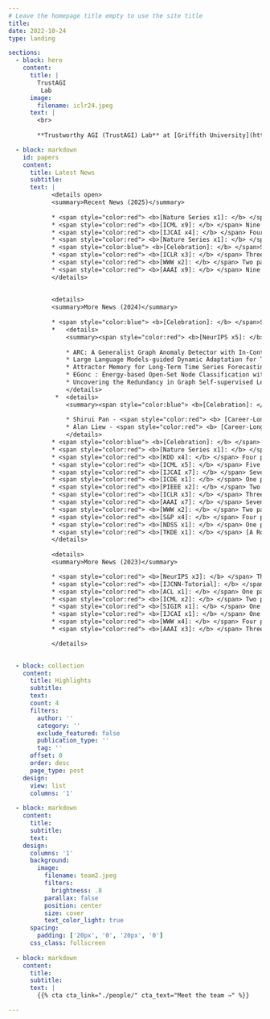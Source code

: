 ```yaml
---
# Leave the homepage title empty to use the site title
title:
date: 2022-10-24
type: landing

sections:
  - block: hero
    content:
      title: |
        TrustAGI
         Lab
      image:
        filename: iclr24.jpeg
      text: |
        <br>
        
        **Trustworthy AGI (TrustAGI) Lab** at [Griffith University](https://www.griffith.edu.au/) is at the forefront of pioneering research in _Artificial General Intelligence (AGI)_, focusing on developing ethical, reliable, and safe AI technologies. This leading lab is dedicated to advancing the understanding and application of AGI through innovative projects, publications, and collaborations. 

  - block: markdown
    id: papers
    content:
      title: Latest News
      subtitle: 
      text: |
            <details open>
            <summary>Recent News (2025)</summary>  
    
            * <span style="color:red"> <b>[Nature Series x1]: </b> </span> Paper on _AI4Science_ (AI for Protein Design) was accepted to <span style="color:red"> <b>Nature Reviews Bioengineering (IF: 37.75)</b> </span>. Stay tuned for more information. (07/2025). 
            * <span style="color:red"> <b>[ICML x9]: </b> </span> Nine papers were accepted at <span style="color:red"> <b>ICML-25(CORE A*/CCF A) </b> </span> (05/2025).                                        
            * <span style="color:red"> <b>[IJCAI x4]: </b> </span> Four papers were accepted at <span style="color:red"> <b>IJCAI-25(CORE A*/CCF A) </b> </span> (04/2025).                                            
            * <span style="color:red"> <b>[Nature Series x1]: </b> </span> Paper on _AI4Science_ was accepted to <span style="color:red"> <b>[Nature Machine Intelligence (NMI)](https://rdcu.be/ebbY3) </b> </span>, the second NMI paper in 8 months (02/2025). 
            * <span style="color:blue"> <b>[Celebration]: </b> </span>Shirui Pan Honored with the 2024 [AI's 10 to Watch Award](https://www.computer.org/publications/tech-news/insider-membership-news/2024-top-10-to-watch-announced?source=socialmedia) by IEEE Computer Society (02/2025).    
            * <span style="color:red"> <b>[ICLR x3]: </b> </span> Three papers were accepted at <span style="color:red"> <b>ICLR-25(CORE A*/CCF A) </b> </span> (01/2025).                                        
            * <span style="color:red"> <b>[WWW x2]: </b> </span> Two papers were accepted at <span style="color:red"> <b>TheWebConf(WWW)-25(CORE A*/CCF A) </b> </span> (01/2025).                            
            * <span style="color:red"> <b>[AAAI x9]: </b> </span> Nine papers were accepted at <span style="color:red"> <b>AAAI-25(CORE A*/CCF A) </b> </span> (Shirui Pan x6, Leo Zhang x3) (12/2024).                
            </details>       
      
      
            <details>
            <summary>More News (2024)</summary>
    
            * <span style="color:blue"> <b>[Celebration]: </b> </span>Shirui Pan Received the [2024 IEEE ICDM Tao Li Award](https://www.cse.fau.edu/~xqzhu/taoliaward/icdm-tao-li-award.html) (12/2024). 
            *   <details>
                <summary><span style="color:red"> <b>[NeurIPS x5]: </b> </span>Five papers were accepted at <span style="color:red"> <b>NeurIPS-24 (CORE A*/CCF A) </b> </span> (09/2024) [<span style="color:red"> <b>Click for more Info.</b> </span>]</summary>
    
                * ARC: A Generalist Graph Anomaly Detector with In-Context Learning, *Yixin Liu, Shiyuan Li, Yu Zheng, Qingfeng Chen, Chengqi Zhang, Shirui Pan*. 
                * Large Language Models-guided Dynamic Adaptation for Temporal Knowledge Graph Reasoning, *Jiapu Wang, Kai Sun, Linhao Luo, Wei Wei, Yongli Hu, Alan Wee-Chung Liew, Shirui Pan, Baocai Yin*.
                * Attractor Memory for Long-Term Time Series Forecasting: A Chaos Perspective, *Jiaxi Hu, Yuehong HU, Wei Chen, Ming Jin, Shirui Pan, Qingsong Wen, Yuxuan Liang*.
                * EGonc : Energy-based Open-Set Node Classification with substitute Unknowns, *Qin Zhang, Zelin Shi, Shirui Pan, Junyang Chen, Huisi Wu, Xiaojun Chen*.
                * Uncovering the Redundancy in Graph Self-supervised Learning Models, *Zhibiao Wang, Xiao Wang, Haoyue Deng, Nian Liu, Shirui Pan, Chunming Hu*.
                </details> 
             *  <details>
                <summary><span style="color:blue"> <b>[Celebration]: </b> </span>Researchers are recognised as World top 2% Scientists by Stanford University (09/2024) [<span style="color:red"> <b>Click for more Info.</b> </span>]</summary>
    
                * Shirui Pan - <span style="color:red"> <b> [Career-Long Impact](https://jokergoooo.shinyapps.io/top2pct_scientists/) </b> </span> list and <span style="color:red"> <b> Single-Year Impact</b> </span> list (2023)
                * Alan Liew - <span style="color:red"> <b> [Career-Long Impact](https://jokergoooo.shinyapps.io/top2pct_scientists/) </b></span> list
                </details>             
            * <span style="color:blue"> <b>[Celebration]: </b> </span> Group Retreat and Celebration of the Recent Achievements of TrustAGI. [Read the Report](../../post/Celebration-June-2024.pdf) (6/2024).  
            * <span style="color:red"> <b>[Nature Series x1]: </b> </span> Paper was published at <span style="color:red"> <b>Nature Machine Intelligence </b> </span>, featured on [Phys.org](https://phys.org/news/2024-06-ai-tool-rapid-effective-drug.html#google_vignette), [The Medical News](https://www.news-medical.net/news/20240619/Novel-AI-tool-poised-to-reshape-virtual-screening-in-early-stage-drug-discovery.aspx), and [Australian Manufacturing Magazine](https://www.australianmanufacturing.com.au/aussie-researchers-develop-game-changing-ai-for-drug-screening/). (6/2024).            
            * <span style="color:red"> <b>[KDD x4]: </b> </span> Four papers were accepted at <span style="color:red"> <b>KDD-24 (CORE A*/CCF A) </b> </span> (5/2024).
            * <span style="color:red"> <b>[ICML x5]: </b> </span> Five papers were accepted at <span style="color:red"> <b>ICML-24(CORE A*/CCF A) </b> </span> (Shirui Pan x4, Leo Zhang x1) (4/2024).                
            * <span style="color:red"> <b>[IJCAI x7]: </b> </span> Seven papers were accepted at <span style="color:red"> <b>IJCAI-24(CORE A*/CCF A) </b> </span> (Shirui Pan x5, Leo Zhang x2) (4/2024).
            * <span style="color:red"> <b>[ICDE x1]: </b> </span> One paper on fairness and privacy of GNNs were accepted at <span style="color:red"> <b> ICDE </b> </span> (03/2024).    
            * <span style="color:red"> <b>[PIEEE x2]: </b> </span> Two papers on GNNs were accepted at <span style="color:red"> <b>Proceedings of the IEEE </b> </span> (IF: 20.6, the oldest journal in IEEE with over 110 years of history) (02/2024).
            * <span style="color:red"> <b>[ICLR x3]: </b> </span> Three papers on LLMs and GNNs were accepted at <span style="color:red"> <b>ICLR-2024 (CORE A*) </b> </span> (01/2024).
            * <span style="color:red"> <b>[AAAI x7]: </b> </span> Seven papers were accepted at <span style="color:red"> <b>AAAI-24(CORE A*/CCF A) </b> </span> (Shirui Pan x5, Leo Zhang x3) (12/2023).
            * <span style="color:red"> <b>[WWW x2]: </b> </span> Two papers on GNNs were accepted at <span style="color:red"> <b>WWW (CORE A*/CCF A) </b> </span> (11/2023).    
            * <span style="color:red"> <b>[S&P x4]: </b> </span> Four papers on security and privacy of GNNs were accepted at <span style="color:red"> <b>IEEE S&P-2024(CORE A*/CCFA, Top Security Conferences) </b> </span> (Shirui Pan x1, Leo Zhang x3)(11/2023). 
            * <span style="color:red"> <b>[NDSS x1]: </b> </span> One paper on security and privacy of GNNs was accepted at <span style="color:red"> <b>NDSS-2024 (CORE A*/CCF A, Top Security Conferences) </b> </span> (11/2023).    
            * <span style="color:red"> <b>[TKDE x1]: </b> </span> [A Roadmap on Unifying LLMs and Knowledge Graphs](https://arxiv.org/pdf/2306.08302.pdf) is released (01/2024).                
            </details>
               
            <details>                
            <summary>More News (2023)</summary>

            * <span style="color:red"> <b>[NeurIPS x3]: </b> </span> Three papers on graph neural networks were accepted at <span style="color:red"> <b>NeurIPS-23 </b> </span> (09/2023).
            * <span style="color:red"> <b>[IJCNN-Tutorial]: </b> </span> A [tutorial on Graph Self-supervised Learning](../../post/GSSL_tutorial.pdf) presented at<span style="color:red"> <b> IJCNN-2023 </b> </span> (07/2023).
            * <span style="color:red"> <b>[ACL x1]: </b> </span> One paper on knowledge graph was accepted by <span style="color:red"> <b> ACL-2023 </b> </span> (04/2023).
            * <span style="color:red"> <b>[ICML x2]: </b> </span> Two papers on graph neural networks were accepted in top conferences: <span style="color:red"> <b>ICML-23 </b> </span>(x2)(04/2023).
            * <span style="color:red"> <b>[SIGIR x1]: </b> </span> One paper on graph neural networks were accepted at <span style="color:red"> <b>SIGIR-23 </b> </span>(x1) (04/2023).
            * <span style="color:red"> <b>[IJCAI x1]: </b> </span> One paper on graph neural networks were accepted at <span style="color:red"> <b>IJCAI-23 </b> </span>(x1)  (04/2023).
            * <span style="color:red"> <b>[WWW x4]: </b> </span> Four papers on graph neural networks were accepted by <span style="color:red"> <b> WWW-2023 </b> </span> (01/2023). 
            * <span style="color:red"> <b>[AAAI x3]: </b> </span> Three papers on graph neural networks were accepted by <span style="color:red"> <b> AAAI-2023 </b> </span> (11/2022).

            </details>
    

  - block: collection
    content:
      title: Highlights 
      subtitle:
      text:
      count: 4
      filters:
        author: ''
        category: ''
        exclude_featured: false
        publication_type: ''
        tag: ''
      offset: 0
      order: desc
      page_type: post
    design:
      view: list
      columns: '1'
  
  - block: markdown
    content:
      title:
      subtitle: 
      text:        
    design:
      columns: '1'
      background:
        image: 
          filename: team2.jpeg
          filters:
            brightness: .8
          parallax: false
          position: center
          size: cover
          text_color_light: true
      spacing:
        padding: ['20px', '0', '20px', '0']
      css_class: fullscreen
  
  - block: markdown
    content:
      title:
      subtitle:
      text: |
        {{% cta cta_link="./people/" cta_text="Meet the team →" %}}

---
```


      